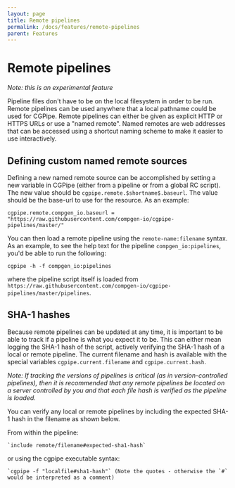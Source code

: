 ```yaml
---
layout: page
title: Remote pipelines
permalink: /docs/features/remote-pipelines
parent: Features
---
```


# Remote pipelines

*Note: this is an experimental feature*

Pipeline files don't have to be on the local filesystem in order to be run. Remote pipelines can be used anywhere that a local pathname could be used for CGPipe. Remote pipelines can either be given as explicit HTTP or HTTPS URLs or use a "named remote". Named remotes are web addresses that can be accessed using a shortcut naming scheme to make it easier to use interactively.

## Defining custom named remote sources

Defining a new named remote source can be accomplished by setting a new variable in CGPipe (either from a pipeline or from a global RC script). The
new value should be `cgpipe.remote.$shortname$.baseurl`. The value should be the base-url to use for the resource.  As an example:

	cgpipe.remote.compgen_io.baseurl = "https://raw.githubusercontent.com/compgen-io/cgpipe-pipelines/master/"

You can then load a remote pipeline using the `remote-name:filename` syntax. As an example, to see the help text for the pipeline `compgen_io:pipelines`, you'd be able to run the following:

	cgpipe -h -f compgen_io:pipelines

where the pipeline script itself is loaded from `https://raw.githubusercontent.com/compgen-io/cgpipe-pipelines/master/pipelines`.


## SHA-1 hashes

Because remote pipelines can be updated at any time, it is important to be able to track if a pipeline is what you expect it to be. This can either mean logging the SHA-1 hash of the script, actively verifying the SHA-1 hash of a local or remote pipeline. The current filename and hash is available with the special variables `cgpipe.current.filename` and `cgpipe.current.hash`.

*Note: If tracking the versions of pipelines is critical (as in version-controlled pipelines), then it is recommended that any remote pipelines be located on a server controlled by you and that each file hash is verified as the pipeline is loaded.*

You can verify any local or remote pipelines by including the expected SHA-1 hash in the filename as shown below.

From within the pipeline:

    `include remote/filename#expected-sha1-hash`

or using the cgpipe executable syntax:

    `cgpipe -f "localfile#sha1-hash"` (Note the quotes - otherwise the `#` would be interpreted as a comment)

